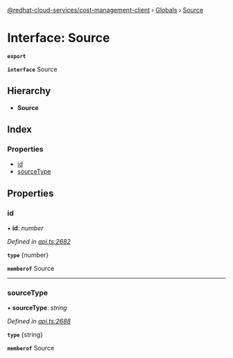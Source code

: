 [@redhat-cloud-services/cost-management-client](../README.md) › [Globals](../globals.md) › [Source](source.md)

# Interface: Source

**`export`** 

**`interface`** Source

## Hierarchy

* **Source**

## Index

### Properties

* [id](source.md#id)
* [sourceType](source.md#sourcetype)

## Properties

###  id

• **id**: *number*

*Defined in [api.ts:2682](https://github.com/RedHatInsights/javascript-clients/blob/master/packages/cost-management/api.ts#L2682)*

**`type`** {number}

**`memberof`** Source

___

###  sourceType

• **sourceType**: *string*

*Defined in [api.ts:2688](https://github.com/RedHatInsights/javascript-clients/blob/master/packages/cost-management/api.ts#L2688)*

**`type`** {string}

**`memberof`** Source
